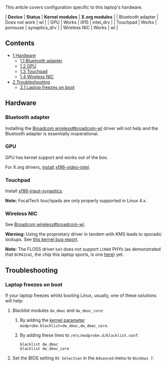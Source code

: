 This article covers configuration specific to this laptop's hardware.

| **Device** | **Status** | **Kernel modules** | **X.org modules** |
| Bluetooth adapter | Does not work | wl |
| GPU | Works | i915 | intel_drv |
| Touchpad | Works | psmouse | synaptics_drv |
| Wireless NIC | Works | wl |

## Contents

*   [1 Hardware](#Hardware)
    *   [1.1 Bluetooth adapter](#Bluetooth_adapter)
    *   [1.2 GPU](#GPU)
    *   [1.3 Touchpad](#Touchpad)
    *   [1.4 Wireless NIC](#Wireless_NIC)
*   [2 Troubleshooting](#Troubleshooting)
    *   [2.1 Laptop freezes on boot](#Laptop_freezes_on_boot)

## Hardware

### Bluetooth adapter

Installing the [Broadcom wireless#broadcom-wl](/index.php/Broadcom_wireless#broadcom-wl "Broadcom wireless") driver will not help and the Bluetooth adapter is essentially inoperational.

### GPU

GPU has kernel support and works out of the box.

For X.org drivers, [install](/index.php/Install "Install") [xf86-video-intel](https://www.archlinux.org/packages/?name=xf86-video-intel).

### Touchpad

Install [xf86-input-synaptics](https://www.archlinux.org/packages/?name=xf86-input-synaptics).

**Note:** FocalTech touchpads are only properly supported in Linux 4.x.

### Wireless NIC

See [Broadcom wireless#broadcom-wl](/index.php/Broadcom_wireless#broadcom-wl "Broadcom wireless").

**Warning:** Using the proprietary driver in tandem with KMS leads to sporadic lockups. See [this kernel bug report](https://bugzilla.kernel.org/show_bug.cgi?id=109051).

**Note:** The FLOSS driver `b43` does not support `LCN40` PHYs (as demonstrated that `BCM43142`, the chip this laptop sports, is one [here](https://wireless.wiki.kernel.org/en/users/drivers/b43#list_of_hardware)) yet.

## Troubleshooting

### Laptop freezes on boot

If your laptop freezes whilst booting Linux, usually, one of these solutions will help:

1.  Blacklist modules `dw_dmac` and `dw_dmac_core`:
    1.  By adding the [kernel parameter](/index.php/Kernel_parameter "Kernel parameter") `modprobe.blacklist=dw_dmac,dw_dmac_core`.
    2.  By adding these lines to `/etc/modprobe.d/blacklist.conf`:

        ```
        blacklist dw_dmac
        blacklist dw_dmac_core
        ```

2.  Set the BIOS setting `OS Selection` in the `Advanced` menu to `Windows 7`.
